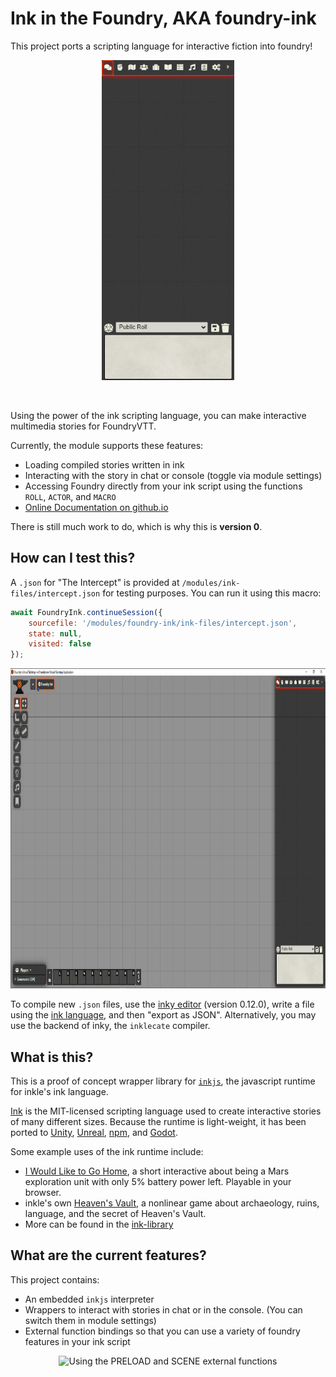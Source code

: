 # Ink in the Foundry, AKA foundry-ink
This project ports a scripting language for interactive fiction into foundry!<br/>

<p align="center"><img src="readme-assets/preview.gif" alt="Ink in the Foundry" height="512"></p><br>

Using the power of the ink scripting language, you can make interactive multimedia stories for FoundryVTT.

Currently, the module supports these features:

* Loading compiled stories written in ink
* Interacting with the story in chat or console (toggle via module settings)
* Accessing Foundry directly from your ink script using the functions `ROLL`, `ACTOR`, and `MACRO`
* [Online Documentation on github.io](https://aaronlip.github.io/foundry-ink/)

There is still much work to do, which is why this is **version 0**.

## How can I test this?
A `.json` for "The Intercept" is provided at `/modules/ink-files/intercept.json` for testing purposes. You can run it using this macro: 
```javascript
await FoundryInk.continueSession({
    sourcefile: '/modules/foundry-ink/ink-files/intercept.json',
    state: null,
    visited: false
});
```

<p align="center"><img src="readme-assets/macroWalkthrough.gif" alt="Walkthrough of Macro Usage" height="512"></p>

To compile new `.json` files, use the [inky editor](https://github.com/inkle/inky) (version 0.12.0), write a file using the [ink language](https://github.com/inkle/ink/blob/master/Documentation/WritingWithInk.md), and then "export as JSON". Alternatively, you may use the backend of inky, the `inklecate` compiler.
## What is this?
This is a proof of concept wrapper library for [`inkjs`](https://github.com/y-lohse/inkjs), the javascript runtime for inkle's ink language.

[Ink](https://github.com/inkle/ink) is the MIT-licensed scripting language used to create interactive stories of many different sizes. Because the runtime is light-weight, it has been ported to [Unity](https://github.com/inkle/ink-unity-integration), [Unreal](https://github.com/DavidColson/UnrealInk), [npm](https://github.com/y-lohse/inkjs), and [Godot](https://github.com/paulloz/godot-ink).

Some example uses of the ink runtime include:

* [I Would Like to Go Home](https://elenatchi.itch.io/i-would-like-to-go-home), a short interactive about being a Mars exploration unit with only 5% battery power left. Playable in your browser.
* inkle's own [Heaven's Vault](https://store.steampowered.com/app/774201/Heavens_Vault/), a nonlinear game about archaeology, ruins, language, and the secret of Heaven's Vault.
* More can be  found in the [ink-library](https://github.com/inkle/ink-library#ink-games-and-non-games)

## What are the current features?
This project contains:

* An embedded `inkjs` interpreter
* Wrappers to interact with stories in chat or in the console. (You can switch them in module settings)
* External function bindings so that you can use a variety of foundry features in your ink script

<p align="center"><img src="readme-assets/sceneIntegration.gif" alt="Using the PRELOAD and SCENE external functions" height="512"></p>
